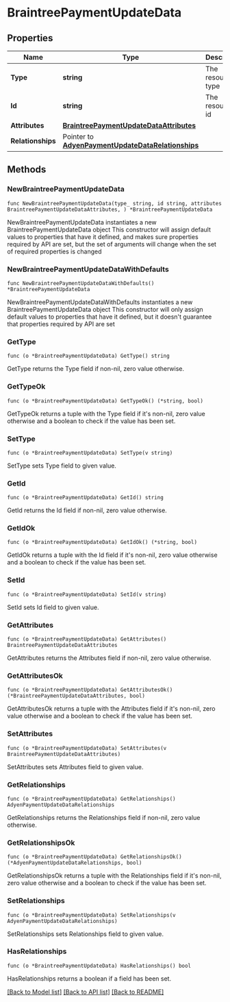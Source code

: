 # BraintreePaymentUpdateData

## Properties

Name | Type | Description | Notes
------------ | ------------- | ------------- | -------------
**Type** | **string** | The resource&#39;s type | [default to "braintree_payments"]
**Id** | **string** | The resource&#39;s id | 
**Attributes** | [**BraintreePaymentUpdateDataAttributes**](BraintreePaymentUpdateDataAttributes.md) |  | 
**Relationships** | Pointer to [**AdyenPaymentUpdateDataRelationships**](AdyenPaymentUpdateDataRelationships.md) |  | [optional] 

## Methods

### NewBraintreePaymentUpdateData

`func NewBraintreePaymentUpdateData(type_ string, id string, attributes BraintreePaymentUpdateDataAttributes, ) *BraintreePaymentUpdateData`

NewBraintreePaymentUpdateData instantiates a new BraintreePaymentUpdateData object
This constructor will assign default values to properties that have it defined,
and makes sure properties required by API are set, but the set of arguments
will change when the set of required properties is changed

### NewBraintreePaymentUpdateDataWithDefaults

`func NewBraintreePaymentUpdateDataWithDefaults() *BraintreePaymentUpdateData`

NewBraintreePaymentUpdateDataWithDefaults instantiates a new BraintreePaymentUpdateData object
This constructor will only assign default values to properties that have it defined,
but it doesn't guarantee that properties required by API are set

### GetType

`func (o *BraintreePaymentUpdateData) GetType() string`

GetType returns the Type field if non-nil, zero value otherwise.

### GetTypeOk

`func (o *BraintreePaymentUpdateData) GetTypeOk() (*string, bool)`

GetTypeOk returns a tuple with the Type field if it's non-nil, zero value otherwise
and a boolean to check if the value has been set.

### SetType

`func (o *BraintreePaymentUpdateData) SetType(v string)`

SetType sets Type field to given value.


### GetId

`func (o *BraintreePaymentUpdateData) GetId() string`

GetId returns the Id field if non-nil, zero value otherwise.

### GetIdOk

`func (o *BraintreePaymentUpdateData) GetIdOk() (*string, bool)`

GetIdOk returns a tuple with the Id field if it's non-nil, zero value otherwise
and a boolean to check if the value has been set.

### SetId

`func (o *BraintreePaymentUpdateData) SetId(v string)`

SetId sets Id field to given value.


### GetAttributes

`func (o *BraintreePaymentUpdateData) GetAttributes() BraintreePaymentUpdateDataAttributes`

GetAttributes returns the Attributes field if non-nil, zero value otherwise.

### GetAttributesOk

`func (o *BraintreePaymentUpdateData) GetAttributesOk() (*BraintreePaymentUpdateDataAttributes, bool)`

GetAttributesOk returns a tuple with the Attributes field if it's non-nil, zero value otherwise
and a boolean to check if the value has been set.

### SetAttributes

`func (o *BraintreePaymentUpdateData) SetAttributes(v BraintreePaymentUpdateDataAttributes)`

SetAttributes sets Attributes field to given value.


### GetRelationships

`func (o *BraintreePaymentUpdateData) GetRelationships() AdyenPaymentUpdateDataRelationships`

GetRelationships returns the Relationships field if non-nil, zero value otherwise.

### GetRelationshipsOk

`func (o *BraintreePaymentUpdateData) GetRelationshipsOk() (*AdyenPaymentUpdateDataRelationships, bool)`

GetRelationshipsOk returns a tuple with the Relationships field if it's non-nil, zero value otherwise
and a boolean to check if the value has been set.

### SetRelationships

`func (o *BraintreePaymentUpdateData) SetRelationships(v AdyenPaymentUpdateDataRelationships)`

SetRelationships sets Relationships field to given value.

### HasRelationships

`func (o *BraintreePaymentUpdateData) HasRelationships() bool`

HasRelationships returns a boolean if a field has been set.


[[Back to Model list]](../README.md#documentation-for-models) [[Back to API list]](../README.md#documentation-for-api-endpoints) [[Back to README]](../README.md)


